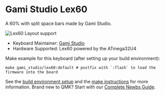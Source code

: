 # Gami Studio Lex60

A 60% with split space bars made by Gami Studio.

![Lex60 Layout support](https://i.imgur.com/oehz1Zm.png)

* Keyboard Maintainer: [Gami Studio](https://github.com/GamiStudio)
* Hardware Supported: Lex60 powered by the ATmega32U4

Make example for this keyboard (after setting up your build environment):

    make gami_studio/lex60:default # postfix with `:flash` to load the firmware into the board

See the [build environment setup](https://docs.qmk.fm/#/getting_started_build_tools) and the [make instructions](https://docs.qmk.fm/#/getting_started_make_guide) for more information. Brand new to QMK? Start with our [Complete Newbs Guide](https://docs.qmk.fm/#/newbs).
